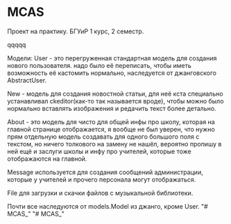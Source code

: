 # MCAS
Проект на практику. БГУиР 1 курс, 2 семестр.

qqqqq

Модели:
User - это перегруженная стандартная модель для создания нового пользователя. надо было её переписать, чтобы иметь возможность её кастомить нормально, наследуется от джанговского AbstractUser.

New - модель для создания новостной статьи, для неё кста специально устанавливал ckeditor(как-то так называется вроде), чтобы можно было нормально вставлять изображения и редачить текст более детально.

About - это модель для чисто для общей инфы про школу, которая на главной странице отображается, я вообще не был уверен, что нужно прям отдельную модель создавать для одного большого поля с текстом, но ничего толкового на замену не нашёл, вероятно пропишу в ней ещё и заслуги школы и инфу про учителей, которые тоже отображаются на главной. 

Message используется для создания сообщений администрации, которые у учителей и прочего персонала могут отображаться.

File для загрузки и скачки файлов с музыкальной библиотеки.

Почти все наследуются от models.Model из джанго, кроме User.
"# MCAS_" 
"# MCAS_" 
